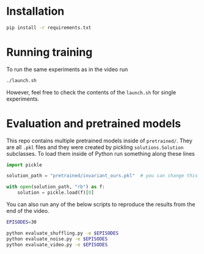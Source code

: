 # Installation

```bash
pip install -r requirements.txt
```

# Running training

To run the same experiments as in the video run

```bash
./launch.sh
```

However, feel free to check the contents of the `launch.sh` for single
experiments.

# Evaluation and pretrained models

This repo contains multiple pretrained models inside of `pretrained/`. They
are all `.pkl` files and they were created by pickling `solutions.Solution`
subclasses. To load them inside of Python run something along these lines

```python
import pickle

solution_path = "pretrained/invariant_ours.pkl"  # you can change this

with open(solution_path, "rb") as f:
    solution = pickle.load(f)[0]

```

You can also run any of the below scripts to reproduce the results from
the end of the video.

```bash
EPISODES=30

python evaluate_shuffling.py -e $EPISODES
python evaluate_noise.py -e $EPISODES
python evaluate_video.py -e $EPISODES
```
